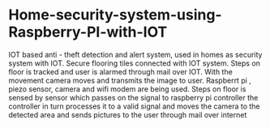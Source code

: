 # Home-security-system-using-Raspberry-PI-with-IOT
IOT based anti - theft detection and alert system,
used in homes as security system with IOT.
Secure flooring tiles connected with IOT system.
Steps on floor is tracked and user is alarmed through mail over IOT.
With the movement camera moves and transmits the image to user.
Raspberrt pi , piezo sensor, camera and wifi modem are being used.
Steps on floor is sensed by sensor which passes on the signal to raspberry pi controller the controller in turn processes it to a valid signal and moves the camera to the detected area and sends pictures to the user through mail over internet
